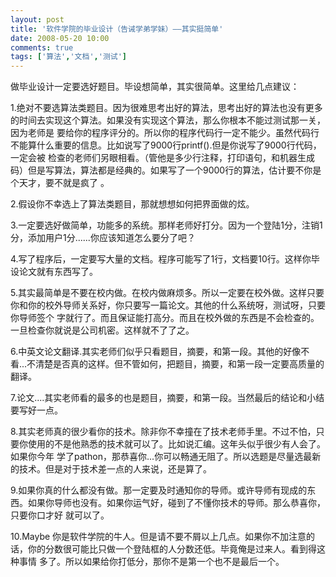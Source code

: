 ```yaml
---
layout: post
title: '软件学院的毕业设计（告诫学弟学妹）——其实挺简单'
date: 2008-05-20 10:00
comments: true
tags: ['算法','文档','测试']
---
```


做毕业设计一定要选好题目。毕设想简单，其实很简单。这里给几点建议：

1.绝对不要选算法类题目。因为很难思考出好的算法，思考出好的算法也没有更多的时间去实现这个算法。如果没有实现这个算法，那么你根本不能过测试那一关，因为老师是
要给你的程序评分的。所以你的程序代码行一定不能少。虽然代码行不能算什么重要的信息。比如说写了9000行printf().但是你说写了9000行代码，一定会被
检查的老师们另眼相看。（管他是多少行注释，打印语句，和机器生成码）但是写算法，算法都是经典的。如果写了一个9000行的算法，估计要不你是个天才，要不就是疯了
。

2.假设你不幸选上了算法类题目，那就想想如何把界面做的炫。

3.一定要选好做简单，功能多的系统。那样老师好打分。因为一个登陆1分，注销1分，添加用户1分......你应该知道怎么要分了吧？

4.写了程序后，一定要写大量的文档。程序可能写了1行，文档要10行。这样你毕设论文就有东西写了。

5.其实最简单是不要在校内做。在校内做麻烦多。所以一定要在校外做。这样只要你和你的校外导师关系好，你只要写一篇论文。其他的什么系统呀，测试呀，只要你导师签个
字就行了。而且保证能打高分。而且在校外做的东西是不会检查的。一旦检查你就说是公司机密。这样就不了了之。

6.中英文论文翻译.其实老师们似乎只看题目，摘要，和第一段。其他的好像不看...不清楚是否真的这样。但不管如何，把题目，摘要，和第一段一定要高质量的翻译。

7.论文....其实老师看的最多的也是题目，摘要，和第一段。当然最后的结论和小结要写好一点。

8.其实老师真的很少看你的技术。除非你不幸撞在了技术老师手里。不过不怕，只要你使用的不是他熟悉的技术就可以了。比如说汇编。这年头似乎很少有人会了。如果你今年
学了pathon，那恭喜你...你可以畅通无阻了。所以选题是尽量选最新的技术。但是对于技术差一点的人来说，还是算了。

9.如果你真的什么都没有做。那一定要及时通知你的导师。或许导师有现成的东西。如果你导师也没有。如果你运气好，碰到了不懂你技术的导师。那么恭喜你，只要你口才好
就可以了。

10.Maybe 你是软件学院的牛人。但是请不要不屑以上几点。如果你不加注意的话，你的分数很可能比只做一个登陆框的人分数还低。毕竟俺是过来人。看到得这种事情
多了。所以如果给你打低分，那你不是第一个也不是最后一个。


